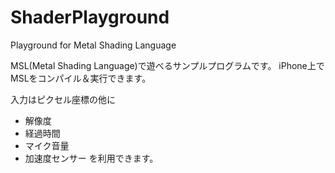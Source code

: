# ShaderPlayground
Playground for Metal Shading Language

MSL(Metal Shading Language)で遊べるサンプルプログラムです。
iPhone上でMSLをコンパイル＆実行できます。

入力はピクセル座標の他に
* 解像度
* 経過時間
* マイク音量
* 加速度センサー
を利用できます。
